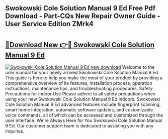 ## Swokowski Cole Solution Manual 9 Ed Free Pdf Download - Part-CQs New Repair Owner Guide - User Service Edition ZMrk4

# <h2><a href="http://bc81613.oget.top/?id=Swokowski+Cole+Solution+Manual+9+Ed">🔗Download New 👉🔴 Swokowski Cole Solution Manual 9 Ed</a></h2>

[![Swokowski Cole Solution Manual 9 Ed new download](https://i.imgur.com/5g1atiW.png)](http://bc81613.oget.top/?id=Swokowski+Cole+Solution+Manual+9+Ed)
Welcome to the user manual for your newly arrived Swokowski Cole Solution Manual 9 Ed. This guide is here to help you make the most of your product by providing a comprehensive overview of its features, installation process, operation instructions, maintenance tips, and troubleshooting procedures. Safety Precautions for Indoor Use Please adhere to all safety precautions when using your new Swokowski Cole Solution Manual 9 Ed indoors. Swokowski Cole Solution Manual 9 Ed advanced features include fingerprint scanning, smart home integration, automatic software updates, and customizable voice commands, all of which can be accessed and customized through the user interface. We're Always Here for You Swokowski Cole Solution Manual 9 Ed. Our customer support team is dedicated to assisting you with any inquiries.
